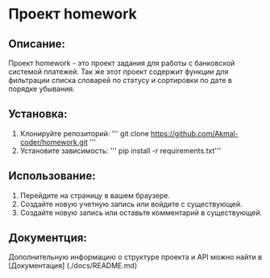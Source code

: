 # Проект homework
## Описание:
Проект homework - это проект задания для работы с банковской системой платежей.
Так же этот проект содержит функции для фильтрации списка словарей по статусу и сортировки по дате в порядке убывания.

## Установка:
1. Клонируйте репозиторий:
'''
git clone https://github.com/Akmal-coder/homework.git
'''
2. Установите зависимость:
'''
pip install -r requirements.txt'''
## Использование:
1. Перейдите на страницу в вашем браузере.
2. Создайте новую учетную запись или войдите с существующей.
3. Создайте новую запись или оставьте комментарий в существующей.
## Документция:

Дополнительную информацию о структуре проекта и API можно найти в [Документация] (./docs/README.md)
